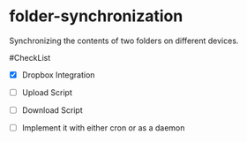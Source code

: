 # folder-synchronization
Synchronizing the contents of two folders on different devices.

#CheckList

- [x] Dropbox Integration
- [ ] Upload Script
- [ ] Download Script
- [ ] Implement it with either cron or as a daemon

